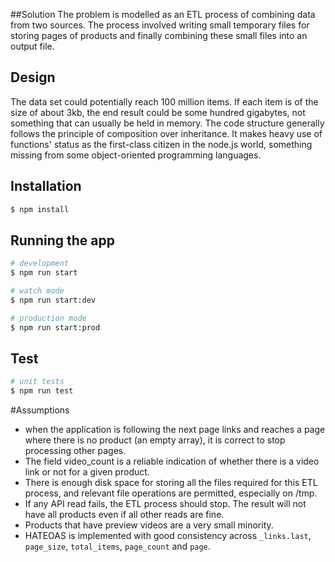 ##Solution
The problem is modelled as an ETL process of combining data from two sources. 
The process involved writing small temporary files for storing pages of products and finally combining these small files into an output file. 


## Design
The data set could potentially reach 100 million items. If each item is of the size of about 3kb, the end result could be some hundred gigabytes, not something that can usually be held in memory. 
The code structure generally follows the principle of composition over inheritance. It makes heavy use of functions' status as the first-class citizen in the node.js world, something missing from some object-oriented programming languages. 


## Installation

```bash
$ npm install
```

## Running the app

```bash
# development
$ npm run start

# watch mode
$ npm run start:dev

# production mode
$ npm run start:prod
```

## Test

```bash
# unit tests
$ npm run test
```


#Assumptions
- when the application is following the next page links and reaches a page where there is no product (an empty array), it is correct to stop processing other pages. 
- The field video_count is a reliable indication of whether there is a video link or not for a given product. 
- There is enough disk space for storing all the files required for this ETL process, and relevant file operations are permitted, especially on /tmp. 
- If any API read fails, the ETL process should stop. The result will not have all products even if all other reads are fine. 
- Products that have preview videos are a very small minority. 
- HATEOAS is implemented with good consistency across `_links.last`, `page_size`, `total_items`, `page_count` and `page`.

